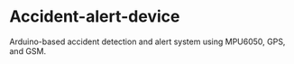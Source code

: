# Accident-alert-device
Arduino-based accident detection and alert system using MPU6050, GPS, and GSM.
